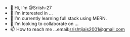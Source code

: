 - 👋 Hi, I’m @Sriish-27
- 👀 I’m interested in ...
- 🌱 I’m currently learning full stack using MERN. 
- 💞️ I’m looking to collaborate on ...
- 📫 How to reach me ...email:srishtijais2001@gmail.com

<!---
Sriish-27/Sriish-27 is a ✨ special ✨ repository because its `README.md` (this file) appears on your GitHub profile.
You can click the Preview link to take a look at your changes.
--->
